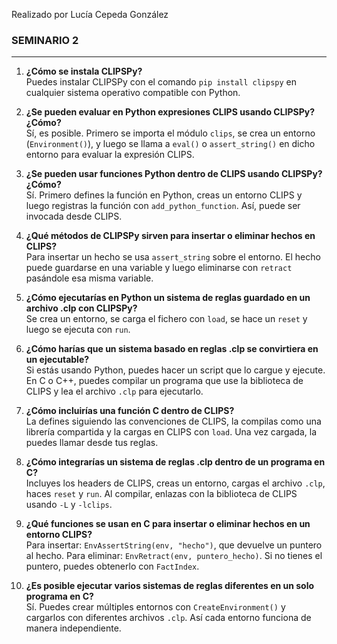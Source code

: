 Realizado por Lucía Cepeda González

### SEMINARIO 2 
---

1. **¿Cómo se instala CLIPSPy?**  
   Puedes instalar CLIPSPy con el comando `pip install clipspy` en cualquier sistema operativo compatible con Python.

2. **¿Se pueden evaluar en Python expresiones CLIPS usando CLIPSPy? ¿Cómo?**  
   Sí, es posible. Primero se importa el módulo `clips`, se crea un entorno (`Environment()`), y luego se llama a `eval()` o `assert_string()` en dicho entorno para evaluar la expresión CLIPS.

3. **¿Se pueden usar funciones Python dentro de CLIPS usando CLIPSPy? ¿Cómo?**  
   Sí. Primero defines la función en Python, creas un entorno CLIPS y luego registras la función con `add_python_function`. Así, puede ser invocada desde CLIPS.

4. **¿Qué métodos de CLIPSPy sirven para insertar o eliminar hechos en CLIPS?**  
   Para insertar un hecho se usa `assert_string` sobre el entorno. El hecho puede guardarse en una variable y luego eliminarse con `retract` pasándole esa misma variable.

5. **¿Cómo ejecutarías en Python un sistema de reglas guardado en un archivo .clp con CLIPSPy?**  
   Se crea un entorno, se carga el fichero con `load`, se hace un `reset` y luego se ejecuta con `run`.

6. **¿Cómo harías que un sistema basado en reglas .clp se convirtiera en un ejecutable?**  
   Si estás usando Python, puedes hacer un script que lo cargue y ejecute. En C o C++, puedes compilar un programa que use la biblioteca de CLIPS y lea el archivo `.clp` para ejecutarlo.

7. **¿Cómo incluirías una función C dentro de CLIPS?**  
   La defines siguiendo las convenciones de CLIPS, la compilas como una librería compartida y la cargas en CLIPS con `load`. Una vez cargada, la puedes llamar desde tus reglas.

8. **¿Cómo integrarías un sistema de reglas .clp dentro de un programa en C?**  
   Incluyes los headers de CLIPS, creas un entorno, cargas el archivo `.clp`, haces `reset` y `run`. Al compilar, enlazas con la biblioteca de CLIPS usando `-L` y `-lclips`.

9. **¿Qué funciones se usan en C para insertar o eliminar hechos en un entorno CLIPS?**  
   Para insertar: `EnvAssertString(env, "hecho")`, que devuelve un puntero al hecho. Para eliminar: `EnvRetract(env, puntero_hecho)`. Si no tienes el puntero, puedes obtenerlo con `FactIndex`.

10. **¿Es posible ejecutar varios sistemas de reglas diferentes en un solo programa en C?**  
    Sí. Puedes crear múltiples entornos con `CreateEnvironment()` y cargarlos con diferentes archivos `.clp`. Así cada entorno funciona de manera independiente.
